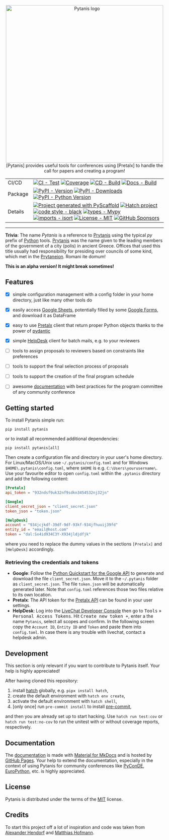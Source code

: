 <div align="center">

<img src="https://raw.githubusercontent.com/FlorianWilhelm/pytanis/main/docs/assets/images/logo.svg" alt="Pytanis logo" width="500" role="img">
[Pytanis] provides useful tools for conferences using [Pretalx] to handle the call for papers and creating a program!


|         |                                                                                                                                                                                                                                                                                                                                                                                                                                                                                                                                                                                                                                                                                                                                                                                                                                                 |
|---------|-------------------------------------------------------------------------------------------------------------------------------------------------------------------------------------------------------------------------------------------------------------------------------------------------------------------------------------------------------------------------------------------------------------------------------------------------------------------------------------------------------------------------------------------------------------------------------------------------------------------------------------------------------------------------------------------------------------------------------------------------------------------------------------------------------------------------------------------------|
| CI/CD   | [![CI - Test](https://github.com/FlorianWilhelm/pytanis/actions/workflows/run-tests.yml/badge.svg)](https://github.com/FlorianWilhelm/pytanis/actions/workflows/run-tests.yml) [![Coverage](https://img.shields.io/coveralls/github/FlorianWilhelm/pytanis/main.svg?logo=coveralls&label=Coverage)](https://coveralls.io/r/FlorianWilhelm/pytanis) [![CD - Build](https://github.com/FlorianWilhelm/pytanis/actions/workflows/publish-pkg.yml/badge.svg)](https://github.com/FlorianWilhelm/pytanis/actions/workflows/publish-pkg.yml) [![Docs - Build](https://github.com/FlorianWilhelm/pytanis/actions/workflows/build-rel-docs.yml/badge.svg)](https://github.com/FlorianWilhelm/pytanis/actions/workflows/build-rel-docs.yml)                                                                                                            |
| Package | [![PyPI - Version](https://img.shields.io/pypi/v/pytanis.svg?logo=pypi&label=PyPI&logoColor=gold)](https://pypi.org/project/pytanis/) [![PyPI - Downloads](https://img.shields.io/pypi/dm/pytanis.svg?color=blue&label=Downloads&logo=pypi&logoColor=gold)](https://pepy.tech/project/pytanis) [![PyPI - Python Version](https://img.shields.io/pypi/pyversions/pytanis.svg?logo=python&label=Python&logoColor=gold)](https://pypi.org/project/pytanis/)                                                                                                                                                                                                                                                                                                                                                                                        |
| Details | [![Project generated with PyScaffold](https://img.shields.io/badge/-PyScaffold-005CA0?logo=pyscaffold)](https://pyscaffold.org/) [![Hatch project](https://img.shields.io/badge/%F0%9F%A5%9A-Hatch-4051b5.svg)](https://github.com/pypa/hatch) [![code style - black](https://img.shields.io/badge/code%20style-black-000000.svg)](https://github.com/psf/black) [![types - Mypy](https://img.shields.io/badge/types-Mypy-blue.svg)](https://github.com/python/mypy) [![imports - isort](https://img.shields.io/badge/imports-isort-ef8336.svg)](https://github.com/pycqa/isort) [![License - MIT](https://img.shields.io/badge/license-MIT-9400d3.svg)](https://spdx.org/licenses/) [![GitHub Sponsors](https://img.shields.io/static/v1?label=Sponsor&message=%E2%9D%A4&logo=GitHub&color=ff69b4)](https://github.com/sponsors/FlorianWilhelm) |

</div>

-----

**Trivia**: The name *Pytanis* is a reference to [Prytanis] using the typical *py* prefix of [Python] tools. [Prytanis]
was the name given  to the leading members of the government of a city (polis) in ancient Greece. Offices that used this
title usually had responsibility for presiding over councils of some kind, which met in the [Prytaneion]. Romani ite domum!

**This is an alpha version! It might break sometimes!**


## Features

- [x] simple configuration management with a config folder in your home directory, just like many other tools do
- [x] easily access [Google Sheets], potentially filled by some [Google Forms], and download it as DataFrame
- [x] easy to use [Pretalx] client that return proper Python objects thanks to the power of [pydantic]
- [x] simple [HelpDesk] client for batch mails, e.g. to your reviewers
- [ ] tools to assign proposals to reviewers based on constraints like preferences
- [ ] tools to support the final selection process of proposals
- [ ] tools to support the creation of the final program schedule
- [ ] awesome [documentation] with best practices for the program committee of any community conference



## Getting started

To install Pytanis simple run:
```commandline
pip install pytanis
```
or to install all recommended additional dependencies:
```commandline
pip install pytanis[all]
```
Then create a configuration file and directory in your user's home directory. For Linux/MacOS/Unix use
`~/.pytanis/config.toml` and for Windows `$HOME\.pytanis\config.toml`, where `$HOME` is e.g. `C:\Users\yourusername\`.
Use your favourite editor to open `config.toml` within the `.pytanis` directory and add the following content:
```toml
[Pretalx]
api_token = "932ndsf9uk32nf9sdkn3454532nj32jn"

[Google]
client_secret_json = "client_secret.json"
token_json = "token.json"

[HelpDesk]
account = "934jcjkdf-39df-9df-93kf-934jfhuuij39fd"
entity_id = "email@host.com"
token = "dal:Sx4id934C3Y-X934jldjdfjk"
```
where you need to replace the dummy values in the sections `[Pretalx]` and `[HelpDesk]` accordingly.


### Retrieving the credentials and tokens
* **Google**: Follow the [Python Quickstart for the Google API] to generate and download the file `client_secret.json`.
Move it to the `~/.pytanis` folder as `client_secret.json`. The file `token.json` will be automatically generated
later. Note that `config.toml` references those two files relative to its own location.
* **Pretalx**: The API token for the [Pretalx API] can be found in your user settings.
* **HelpDesk**: Log into the [LiveChat Developer Console] then go to <kbd>Tools</kbd> » <kbd>Personal Access Tokens</kbd>.
  Hit <kbd>Create new token +</kbd>, enter a the name `Pytanis`, select all scopes and confirm. In the following screen
  copy the `Account ID`, `Entity ID` and `Token` and paste them into `config.toml`.
  In case there is any trouble with livechat, contact a helpdesk admin.

## Development

This section is only relevant if you want to contribute to Pytanis itself. Your help is highly appreciated!

After having cloned this repository:

1. install [hatch] globally, e.g. `pipx install hatch`,
2. create the default environment with `hatch env create`,
3. activate the default environment with `hatch shell`,
4. \[only once\] run `pre-commit install` to install [pre-commit],

and then you are already set up to start hacking. Use `hatch run test:cov` or `hatch run test:no-cov` to run
the unitest with or without coverage reports, respectively.

## Documentation

The [documentation] is made with [Material for MkDocs] and is hosted by [GitHub Pages]. Your help to extend the
documentation, especially in the context of using Pytanis for community conferences like [PyConDE], [EuroPython], etc.
is highly appreciated.

## License

Pytanis is distributed under the terms of the [MIT](https://spdx.org/licenses/MIT.html) license.

## Credits

To start this project off a lot of inspiration and code was taken from [Alexander Hendorf] and [Matthias Hofmann].

[Pytanis]: https://florianwilhelm.info/pytanis/
[Python]: https://www.python.org/
[Pretalx]: https://pretalx.com/
[hatch]: https://hatch.pypa.io/
[pre-commit]: https://pre-commit.com/
[Prytanis]: https://en.wikipedia.org/wiki/Prytaneis
[Prytaneion]: https://en.wikipedia.org/wiki/Prytaneion
[Python Quickstart for the Google API]: https://developers.google.com/sheets/api/quickstart/python
[Pretalx API]: https://pretalx.com/api/events/
[documentation]: https://florianwilhelm.info/pytanis/
[Alexander Hendorf]: https://github.com/alanderex
[Matthias Hofmann]: https://github.com/mj-hofmann
[Google Forms]: https://www.google.com/forms/about/
[Google Sheets]: https://www.google.com/sheets/about/
[pydantic]: https://docs.pydantic.dev/
[HelpDesk]: https://www.helpdesk.com/
[Material for MkDocs]: https://github.com/squidfunk/mkdocs-material
[GitHub Pages]: https://docs.github.com/en/pages
[PyConDE]: https://pycon.de/
[EuroPython]: https://europython.eu/
[LiveChat Developer Console]: https://developers.livechat.com/console/apps
